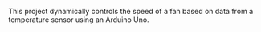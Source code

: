 This project dynamically controls the speed of a fan based on data from a temperature sensor using an Arduino Uno.
